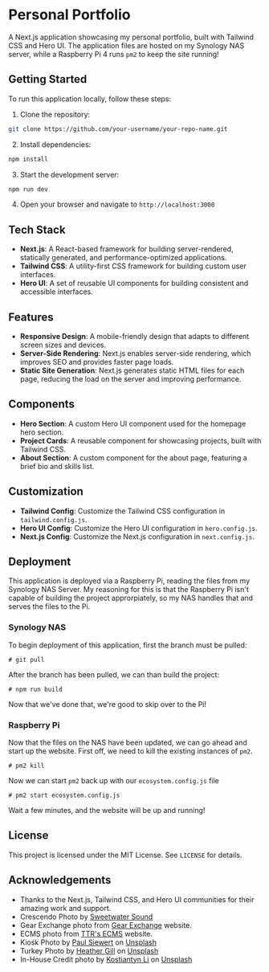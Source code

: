 # Personal Portfolio

A Next.js application showcasing my personal portfolio, built with Tailwind CSS and Hero UI. The application files are hosted on my Synology NAS server, while a Raspberry Pi 4 runs `pm2` to keep the site running!

## Getting Started

To run this application locally, follow these steps:

1. Clone the repository:
```bash
git clone https://github.com/your-username/your-repo-name.git
```
2. Install dependencies:
```bash
npm install
```
3. Start the development server:
```bash
npm run dev
```
4. Open your browser and navigate to `http://localhost:3000`

## Tech Stack

* **Next.js**: A React-based framework for building server-rendered, statically generated, and performance-optimized applications.
* **Tailwind CSS**: A utility-first CSS framework for building custom user interfaces.
* **Hero UI**: A set of reusable UI components for building consistent and accessible interfaces.

## Features

* **Responsive Design**: A mobile-friendly design that adapts to different screen sizes and devices.
* **Server-Side Rendering**: Next.js enables server-side rendering, which improves SEO and provides faster page loads.
* **Static Site Generation**: Next.js generates static HTML files for each page, reducing the load on the server and improving performance.

## Components

* **Hero Section**: A custom Hero UI component used for the homepage hero section.
* **Project Cards**: A reusable component for showcasing projects, built with Tailwind CSS.
* **About Section**: A custom component for the about page, featuring a brief bio and skills list.

## Customization

* **Tailwind Config**: Customize the Tailwind CSS configuration in `tailwind.config.js`.
* **Hero UI Config**: Customize the Hero UI configuration in `hero.config.js`.
* **Next.js Config**: Customize the Next.js configuration in `next.config.js`.

## Deployment

This application is deployed via a Raspberry Pi, reading the files from my Synology NAS Server. My reasoning for this is that the Raspberry Pi isn't capable of building the project approrpiately, so my NAS handles that and serves the files to the Pi. 

### Synology NAS
To begin deployment of this application, first the branch must be pulled:
```
# git pull
```
After the branch has been pulled, we can than build the project:
```
# npm run build
```
Now that we've done that, we're good to skip over to the Pi!

### Raspberry Pi
Now that the files on the NAS have been updated, we can go ahead and start up the website. First off, we need to kill the existing instances of `pm2`. 
```
# pm2 kill
```
Now we can start `pm2` back up with our `ecosystem.config.js` file
```
# pm2 start ecosystem.config.js
```

Wait a few minutes, and the website will be up and running!

## License

This project is licensed under the MIT License. See `LICENSE` for details.

## Acknowledgements

* Thanks to the Next.js, Tailwind CSS, and Hero UI communities for their amazing work and support.
* Crescendo Photo by <a href="https://www.sweetwater.com/tour/40/crescendo_cafe">Sweetwater Sound</a>
* Gear Exchange photo from <a href="https://www.sweetwater.com/used?mrkgadid=1000000&mrkgcl=28&mrkgen=gtext&mrkgbflag=0&acctid=21700000001645388&dskeywordid=43700080008250150&lid=43700080008250150&ds_s_kwgid=58700008707238247&device=m&network=g&matchtype=p&adpos=largenumber&locationid=9016273&creative=697474946122&targetid=kwd-295943318090&campaignid=21215622135&awsearchcpc=1&gclsrc=aw.ds&gad_source=1&gad_campaignid=21215622135&gbraid=0AAAAAD_RQYmyLL5DwbDzs2NK5jdMHcgH8&gclid=Cj0KCQjwhO3DBhDkARIsANxrhTqSgBfkPb1cthYr5CR1qvTY4UvMGvrU6DzMnz000ofGgIORIdzExSAaAjbBEALw_wcB">Gear Exchange</a> website.
* ECMS photo from <a href="https://ttrecms.com/">TTR's ECMS</a> website.
* Kiosk Photo by <a href="https://unsplash.com/@paul_siewert?utm_content=creditCopyText&utm_medium=referral&utm_source=unsplash">Paul Siewert</a> on <a href="https://unsplash.com/photos/a-display-case-filled-with-lots-of-drinks-QjFfLfa9qWA?utm_content=creditCopyText&utm_medium=referral&utm_source=unsplash">Unsplash</a>
* Turkey Photo by <a href="https://unsplash.com/@heathergill">Heather Gill</a> on <a href="https://unsplash.com/photos/a-group-of-chickens-in-a-fenced-in-area-o9vQS5XXaAM?utm_content=creditShareLink&utm_medium=referral&utm_source=unsplash">Unsplash</a>
* In-House Credit photo by <a href="https://unsplash.com/@leekos">Kostiantyn Li</a> on <a href="https://unsplash.com/photos/a-house-made-out-of-money-on-a-white-background-1sCXwVoqKAw">Unsplash</a>